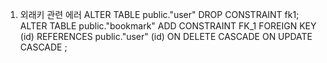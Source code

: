 1. 외래키 관련 에러
ALTER TABLE public."user"
DROP CONSTRAINT fk1;
ALTER TABLE public."bookmark"
   ADD CONSTRAINT FK_1 FOREIGN KEY (id)
      REFERENCES public."user" (id)
      ON DELETE CASCADE
      ON UPDATE CASCADE
;